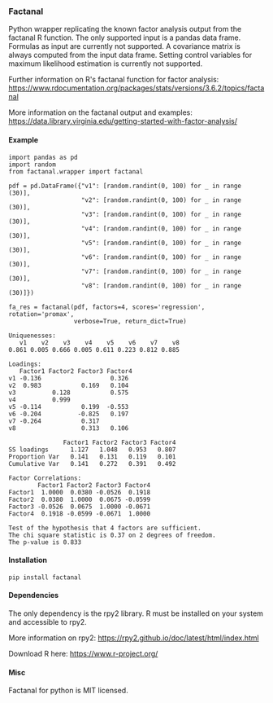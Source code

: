 ### Factanal

Python wrapper replicating the known factor analysis output from the factanal R function. 
The only supported input is a pandas data frame. Formulas as input are currently 
not supported. A covariance matrix is always computed from the input data frame. 
Setting control variables for maximum likelihood estimation is currently not 
supported.


Further information on R's factanal function for factor analysis: https://www.rdocumentation.org/packages/stats/versions/3.6.2/topics/factanal

More information on the factanal output and examples: 
https://data.library.virginia.edu/getting-started-with-factor-analysis/


#### Example

```
import pandas as pd
import random
from factanal.wrapper import factanal

pdf = pd.DataFrame({"v1": [random.randint(0, 100) for _ in range (30)],
                    "v2": [random.randint(0, 100) for _ in range (30)],
                    "v3": [random.randint(0, 100) for _ in range (30)],
                    "v4": [random.randint(0, 100) for _ in range (30)],
                    "v5": [random.randint(0, 100) for _ in range (30)],
                    "v6": [random.randint(0, 100) for _ in range (30)],
                    "v7": [random.randint(0, 100) for _ in range (30)],
                    "v8": [random.randint(0, 100) for _ in range (30)]})

fa_res = factanal(pdf, factors=4, scores='regression', rotation='promax', 
                  verbose=True, return_dict=True)

Uniquenesses: 
   v1    v2    v3    v4    v5    v6    v7    v8 
0.861 0.005 0.666 0.005 0.611 0.223 0.812 0.885 

Loadings:
   Factor1 Factor2 Factor3 Factor4
v1 -0.136                   0.326 
v2  0.983           0.169   0.104 
v3          0.128           0.575 
v4          0.999                 
v5 -0.114           0.199  -0.553 
v6 -0.204          -0.825   0.197 
v7 -0.264           0.317         
v8                  0.313   0.106 

               Factor1 Factor2 Factor3 Factor4
SS loadings      1.127   1.048   0.953   0.807
Proportion Var   0.141   0.131   0.119   0.101
Cumulative Var   0.141   0.272   0.391   0.492

Factor Correlations:
        Factor1 Factor2 Factor3 Factor4
Factor1  1.0000  0.0380 -0.0526  0.1918
Factor2  0.0380  1.0000  0.0675 -0.0599
Factor3 -0.0526  0.0675  1.0000 -0.0671
Factor4  0.1918 -0.0599 -0.0671  1.0000

Test of the hypothesis that 4 factors are sufficient.
The chi square statistic is 0.37 on 2 degrees of freedom.
The p-value is 0.833 
```


#### Installation

```pip install factanal```

#### Dependencies
The only dependency is the rpy2 library. R must be installed on your system and accessible to rpy2.

More information on rpy2: https://rpy2.github.io/doc/latest/html/index.html

Download R here: https://www.r-project.org/

#### Misc
Factanal for python is MIT licensed.



